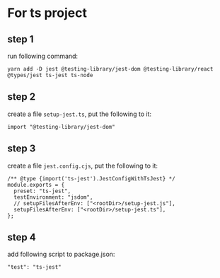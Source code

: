 # For ts project

## step 1
run following command: 

``` yarn add -D jest @testing-library/jest-dom @testing-library/react @types/jest ts-jest ts-node ```

## step 2
create a file `setup-jest.ts`, put the following to it:

``` import "@testing-library/jest-dom" ```

## step 3
create a file `jest.config.cjs`, put the following to it:

```
/** @type {import('ts-jest').JestConfigWithTsJest} */
module.exports = {
  preset: "ts-jest",
  testEnvironment: "jsdom",
  // setupFilesAfterEnv: ["<rootDir>/setup-jest.js"],
  setupFilesAfterEnv: ["<rootDir>/setup-jest.ts"],
};
```

## step 4
add following script to package.json:

```
"test": "ts-jest"
```
